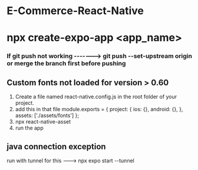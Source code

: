 # E-Commerce-React-Native

# npx create-expo-app <app_name>

### If git push not working -------> git push --set-upstream origin <branch-name> or merge the branch first before pushing

## Custom fonts not loaded for version > 0.60

1. Create a file named react-native.config.js in the root folder of your project.
2. add this in that file
   module.exports = {
   project: {
   ios: {},
   android: {},
   },
   assets: ['./assets/fonts']
   };
3. npx react-native-asset
4. run the app

## java connection exception

run with tunnel for this ---> npx expo start --tunnel
